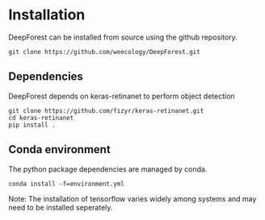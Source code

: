 # Installation


DeepForest can be installed from source using the github repository.

```
git clone https://github.com/weecology/DeepForest.git
```

## Dependencies

DeepForest depends on keras-retinanet to perform object detection

```
git clone https://github.com/fizyr/keras-retinanet.git
cd keras-retinanet
pip install .
```

## Conda environment

The python package dependencies are managed by conda.

```
conda install -f=environment.yml
```

Note: The installation of tensorflow varies widely among systems and may need to be installed seperately. 
